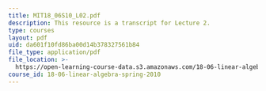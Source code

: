 ```yaml
---
title: MIT18_06S10_L02.pdf
description: This resource is a transcript for Lecture 2.
type: courses
layout: pdf
uid: da601f10fd86ba00d14b378327561b84
file_type: application/pdf
file_location: >-
  https://open-learning-course-data.s3.amazonaws.com/18-06-linear-algebra-spring-2010/da601f10fd86ba00d14b378327561b84_MIT18_06S10_L02.pdf
course_id: 18-06-linear-algebra-spring-2010
---
```

